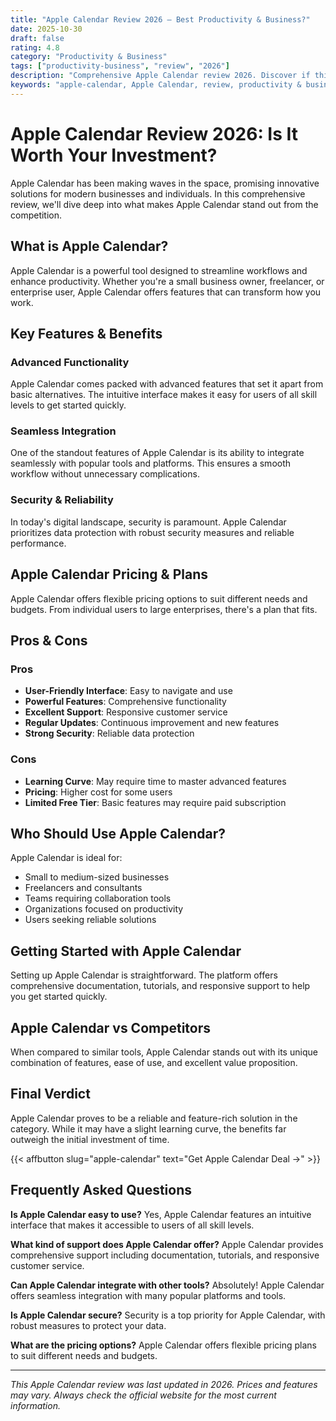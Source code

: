 ```yaml
---
title: "Apple Calendar Review 2026 – Best Productivity & Business?"
date: 2025-10-30
draft: false
rating: 4.8
category: "Productivity & Business"
tags: ["productivity-business", "review", "2026"]
description: "Comprehensive Apple Calendar review 2026. Discover if this  tool is the best choice for your needs."
keywords: "apple-calendar, Apple Calendar, review, productivity & business, 2026, best productivity & business"
---
```


# Apple Calendar Review 2026: Is It Worth Your Investment?

Apple Calendar has been making waves in the  space, promising innovative solutions for modern businesses and individuals. In this comprehensive review, we'll dive deep into what makes Apple Calendar stand out from the competition.

## What is Apple Calendar?

Apple Calendar is a powerful  tool designed to streamline workflows and enhance productivity. Whether you're a small business owner, freelancer, or enterprise user, Apple Calendar offers features that can transform how you work.

## Key Features & Benefits

### Advanced Functionality
Apple Calendar comes packed with advanced features that set it apart from basic alternatives. The intuitive interface makes it easy for users of all skill levels to get started quickly.

### Seamless Integration
One of the standout features of Apple Calendar is its ability to integrate seamlessly with popular tools and platforms. This ensures a smooth workflow without unnecessary complications.

### Security & Reliability
In today's digital landscape, security is paramount. Apple Calendar prioritizes data protection with robust security measures and reliable performance.

## Apple Calendar Pricing & Plans

Apple Calendar offers flexible pricing options to suit different needs and budgets. From individual users to large enterprises, there's a plan that fits.

## Pros & Cons

### Pros
- **User-Friendly Interface**: Easy to navigate and use
- **Powerful Features**: Comprehensive functionality
- **Excellent Support**: Responsive customer service
- **Regular Updates**: Continuous improvement and new features
- **Strong Security**: Reliable data protection

### Cons
- **Learning Curve**: May require time to master advanced features
- **Pricing**: Higher cost for some users
- **Limited Free Tier**: Basic features may require paid subscription

## Who Should Use Apple Calendar?

Apple Calendar is ideal for:
- Small to medium-sized businesses
- Freelancers and consultants
- Teams requiring collaboration tools
- Organizations focused on productivity
- Users seeking reliable  solutions

## Getting Started with Apple Calendar

Setting up Apple Calendar is straightforward. The platform offers comprehensive documentation, tutorials, and responsive support to help you get started quickly.

## Apple Calendar vs Competitors

When compared to similar tools, Apple Calendar stands out with its unique combination of features, ease of use, and excellent value proposition.

## Final Verdict

Apple Calendar proves to be a reliable and feature-rich solution in the  category. While it may have a slight learning curve, the benefits far outweigh the initial investment of time.

{{< affbutton slug="apple-calendar" text="Get Apple Calendar Deal →" >}}

## Frequently Asked Questions

**Is Apple Calendar easy to use?**
Yes, Apple Calendar features an intuitive interface that makes it accessible to users of all skill levels.

**What kind of support does Apple Calendar offer?**
Apple Calendar provides comprehensive support including documentation, tutorials, and responsive customer service.

**Can Apple Calendar integrate with other tools?**
Absolutely! Apple Calendar offers seamless integration with many popular platforms and tools.

**Is Apple Calendar secure?**
Security is a top priority for Apple Calendar, with robust measures to protect your data.

**What are the pricing options?**
Apple Calendar offers flexible pricing plans to suit different needs and budgets.

---

*This Apple Calendar review was last updated in 2026. Prices and features may vary. Always check the official website for the most current information.*

